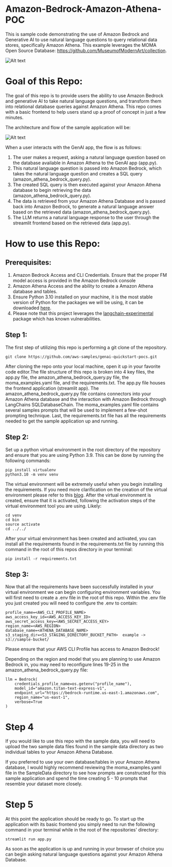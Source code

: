 # Amazon-Bedrock-Amazon-Athena-POC

This is sample code demonstrating the use of Amazon Bedrock and Generative AI to use natural language questions to query relational data stores, specifically Amazon Athena. This example leverages the MOMA Open Source Database: https://github.com/MuseumofModernArt/collection.

![Alt text](images/demo.gif)
# **Goal of this Repo:**

The goal of this repo is to provide users the ability to use Amazon Bedrock and generative AI to take natural language questions, and transform them into relational database queries against Amazon Athena.
This repo comes with a basic frontend to help users stand up a proof of concept in just a few minutes.

The architecture and flow of the sample application will be:

![Alt text](images/architecture.png "POC Architecture")

When a user interacts with the GenAI app, the flow is as follows:

1. The user makes a request, asking a natural language question based on the database available in Amazon Athena to the GenAI app (app.py).
2. This natural language question is passed into Amazon Bedrock, which takes the natural language question and creates a SQL query (amazon_athena_bedrock_query.py).
3. The created SQL query is then executed against your Amazon Athena database to begin retrieving the data (amazon_athena_bedrock_query.py).
4. The data is retrieved from your Amazon Athena Database and is passed back into Amazon Bedrock, to generate a natural language answer based on the retrieved data (amazon_athena_bedrock_query.py).
5. The LLM returns a natural language response to the user through the streamlit frontend based on the retrieved data (app.py).

# How to use this Repo:

## Prerequisites:

1. Amazon Bedrock Access and CLI Credentials. Ensure that the proper FM model access is provided in the Amazon Bedrock console
2. Amazon Athena Access and the ability to create a Amazon Athena database and tables.
3. Ensure Python 3.10 installed on your machine, it is the most stable version of Python for the packages we will be using, it can be downloaded [here](https://www.python.org/downloads/release/python-3100/).
4. Please note that this project leverages the [langchain-experimental](https://pypi.org/project/langchain-experimental/) package which has known vulnerabilities.

## Step 1:

The first step of utilizing this repo is performing a git clone of the repository.

```
git clone https://github.com/aws-samples/genai-quickstart-pocs.git
```

After cloning the repo onto your local machine, open it up in your favorite code editor.The file structure of this repo is broken into 4 key files,
the app.py file, the amazon_athena_bedrock_query.py file, the moma_examples.yaml file, and the requirements.txt. The app.py file houses the frontend application (streamlit app).
The amazon_athena_bedrock_query.py file contains connectors into your Amazon Athena database and the interaction with Amazon Bedrock through LangChains SQLDatabaseChain.
The moma_examples.yaml file contains several samples prompts that will be used to implement a few-shot prompting technique. Last, the requirements.txt
file has all the requirements needed to get the sample application up and running.

## Step 2:

Set up a python virtual environment in the root directory of the repository and ensure that you are using Python 3.9. This can be done by running the following commands:

```
pip install virtualenv
python3.10 -m venv venv
```

The virtual environment will be extremely useful when you begin installing the requirements. If you need more clarification on the creation of the virtual environment please refer to this [blog](https://www.freecodecamp.org/news/how-to-setup-virtual-environments-in-python/).
After the virtual environment is created, ensure that it is activated, following the activation steps of the virtual environment tool you are using. Likely:

```
cd venv
cd bin
source activate
cd ../../
```

After your virtual environment has been created and activated, you can install all the requirements found in the requirements.txt file by running this command in the root of this repos directory in your terminal:

```
pip install -r requirements.txt
```

## Step 3:

Now that all the requirements have been successfully installed in your virtual environment we can begin configuring environment variables.
You will first need to create a .env file in the root of this repo. Within the .env file you just created you will need to configure the .env to contain:

```
profile_name=<AWS_CLI_PROFILE_NAME>
aws_access_key_id=<AWS_ACCESS_KEY_ID>
aws_secret_access_key=<AWS_SECRET_ACCESS_KEY>
region_name=<AWS_REGION>
database_name=<ATHENA_DATABASE_NAME>
s3_staging_dir=<S3_STAGING_DIRECTORY_BUCKET_PATH>  example -> s3://sample-bucket/
```

Please ensure that your AWS CLI Profile has access to Amazon Bedrock!

Depending on the region and model that you are planning to use Amazon Bedrock in, you may need to reconfigure lines 19-25 in the amazon_athena_bedrock_query.py file:

```
llm = Bedrock(
    credentials_profile_name=os.getenv("profile_name"),
    model_id="amazon.titan-text-express-v1",
    endpoint_url="https://bedrock-runtime.us-east-1.amazonaws.com",
    region_name="us-east-1",
    verbose=True
)
```

# Step 4

If you would like to use this repo with the sample data, you will need to upload the two sample data files found in the sample data directory as two individual tables to your Amazon Athena Database.

If you preferred to use your own database/tables in your Amazon Athena database, I would highly recommend reviewing the moma_examples.yaml file in the SampleData directory to see how prompts are constructed for this sample application and spend the time creating 5 - 10 prompts that resemble your dataset more closely.

# Step 5

At this point the application should be ready to go. To start up the application with its basic frontend you simply need to run the following command in your terminal while in the root of the repositories' directory:

```
streamlit run app.py
```

As soon as the application is up and running in your browser of choice you can begin asking natural language questions against your Amazon Athena Database.
